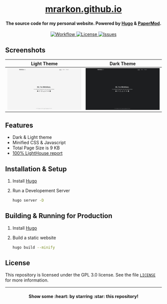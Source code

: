 <h1 align="center">
  <a href="https://mrarkon.github.io" target="_blank">mrarkon.github.io</a>
  <br>
</h1>

<h4 align="center">
  The source code for my personal website. Powered by <a href="https://gohugo.io/" target="_blank">Hugo</a> & <a href="https://git.io/hugopapermod" target="_blank">PaperMod</a>.
  <br>
</h4>

<p align="center">
  <a href="https://github.com/MrArkon/mrarkon.github.io/actions/workflows/gh-pages.yml">
    <img alt="Workflow" 
         src="https://img.shields.io/github/workflow/status/MrArkon/mrarkon.github.io/deploy?logo=github&style=for-the-badge">
  </a>
  <a href="https://github.com/MrArkon/mrarkon.github.io/blob/master/LICENSE">
    <img alt="License" 
         src="https://img.shields.io/github/license/MrArkon/mrarkon.github.io?style=for-the-badge">
  </a>
  <a href="https://github.com/MrArkon/mrarkon.github.io/issues">
    <img alt="Issues" 
         src="https://img.shields.io/github/issues/MrArkon/mrarkon.github.io?label=ISSUES&logo=github&style=for-the-badge">
  </a>
</p>

## Screenshots

| Light Theme | Dark Theme |
| ----------- | ---------- |
| <img src="img/light_screenshot.png" width="540" /> | <img src="img/dark_screenshot.png" width="540" /> |

## Features
* Dark & Light theme
* Minified CSS & Javascript
* Total Page Size is 9 KB
* [100% LightHouse report](https://lighthouse-dot-webdotdevsite.appspot.com//lh/html?url=https%3A%2F%2Fmrarkon.github.io%2F)

## Installation & Setup
1. Install [Hugo](https://gohugo.io/getting-started/installing)
2. Run a Developement Server

   ```sh
   hugo server -D
   ```

## Building & Running for Production
1. Install [Hugo](https://gohugo.io/getting-started/installing)
2. Build a static website

   ```sh
   hugo build --minify
   ```

## License
This repository is licensed under the GPL 3.0 license. See the file [`LICENSE`](https://github.com/MrArkon/mrarkon.github.io/blob/master/LICENSE) for more information.

----

<h4 align="center">Show some :heart: by starring :star: this repository!</h4>
